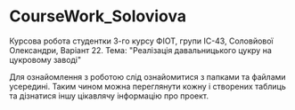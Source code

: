# CourseWork_Soloviova
Курсова робота 
студентки 3-го курсу ФІОТ,
групи ІС-43,
Соловйової Олександри,
Варіант 22.
Тема: "Реалізація давальницького цукру на цукровому заводі"

Для ознайомлення з роботою слід ознайомитися з папками та файлами усередині. Таким чином можна переглянути кожну і створених таблиць та дізнатися іншу цікавлячу інформацію про проект.


